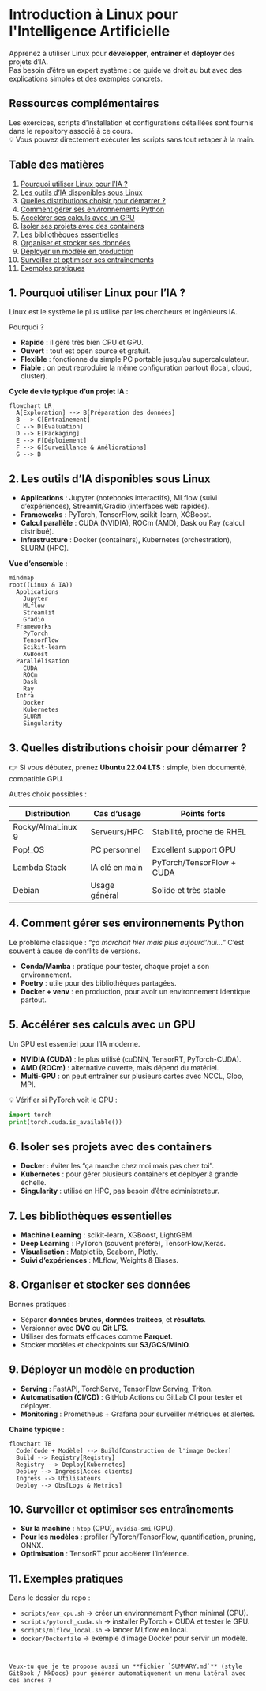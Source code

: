
<h1 id="intro-linux-ia">Introduction à Linux pour l'Intelligence Artificielle</h1>

Apprenez à utiliser Linux pour **développer**, **entraîner** et **déployer** des projets d’IA.  
Pas besoin d’être un expert système : ce guide va droit au but avec des explications simples et des exemples concrets.

<h2 id="ressources">Ressources complémentaires</h2>

Les exercices, scripts d’installation et configurations détaillées sont fournis dans le repository associé à ce cours.  
💡 Vous pouvez directement exécuter les scripts sans tout retaper à la main.

<h2 id="toc">Table des matières</h2>

1. [Pourquoi utiliser Linux pour l’IA ?](#pourquoi-linux-ia)  
2. [Les outils d’IA disponibles sous Linux](#ecosysteme-ia)  
3. [Quelles distributions choisir pour démarrer ?](#distributions-ia)  
4. [Comment gérer ses environnements Python](#environnements-python)  
5. [Accélérer ses calculs avec un GPU](#acceleration-gpu)  
6. [Isoler ses projets avec des containers](#containers-ia)  
7. [Les bibliothèques essentielles](#frameworks-bibliotheques)  
8. [Organiser et stocker ses données](#gestion-donnees)  
9. [Déployer un modèle en production](#deploiement-production)  
10. [Surveiller et optimiser ses entraînements](#monitoring-optimisation)  
11. [Exemples pratiques](#annexe-exemples-pratiques)  

<h2 id="pourquoi-linux-ia">1. Pourquoi utiliser Linux pour l’IA ?</h2>

Linux est le système le plus utilisé par les chercheurs et ingénieurs IA.  

Pourquoi ?  
- **Rapide** : il gère très bien CPU et GPU.  
- **Ouvert** : tout est open source et gratuit.  
- **Flexible** : fonctionne du simple PC portable jusqu’au supercalculateur.  
- **Fiable** : on peut reproduire la même configuration partout (local, cloud, cluster).  

**Cycle de vie typique d’un projet IA** :

```mermaid
flowchart LR
  A[Exploration] --> B[Préparation des données]
  B --> C[Entraînement]
  C --> D[Évaluation]
  D --> E[Packaging]
  E --> F[Déploiement]
  F --> G[Surveillance & Améliorations]
  G --> B
````

<h2 id="ecosysteme-ia">2. Les outils d’IA disponibles sous Linux</h2>

* **Applications** : Jupyter (notebooks interactifs), MLflow (suivi d’expériences), Streamlit/Gradio (interfaces web rapides).
* **Frameworks** : PyTorch, TensorFlow, scikit-learn, XGBoost.
* **Calcul parallèle** : CUDA (NVIDIA), ROCm (AMD), Dask ou Ray (calcul distribué).
* **Infrastructure** : Docker (containers), Kubernetes (orchestration), SLURM (HPC).

**Vue d’ensemble** :

```mermaid
mindmap
root((Linux & IA))
  Applications
    Jupyter
    MLflow
    Streamlit
    Gradio
  Frameworks
    PyTorch
    TensorFlow
    Scikit-learn
    XGBoost
  Parallélisation
    CUDA
    ROCm
    Dask
    Ray
  Infra
    Docker
    Kubernetes
    SLURM
    Singularity
```

<h2 id="distributions-ia">3. Quelles distributions choisir pour démarrer ?</h2>

👉 Si vous débutez, prenez **Ubuntu 22.04 LTS** : simple, bien documenté, compatible GPU.

Autres choix possibles :

| Distribution      | Cas d’usage    | Points forts              |
| ----------------- | -------------- | ------------------------- |
| Rocky/AlmaLinux 9 | Serveurs/HPC   | Stabilité, proche de RHEL |
| Pop!_OS           | PC personnel   | Excellent support GPU     |
| Lambda Stack      | IA clé en main | PyTorch/TensorFlow + CUDA |
| Debian            | Usage général  | Solide et très stable     |

<h2 id="environnements-python">4. Comment gérer ses environnements Python</h2>

Le problème classique : *“ça marchait hier mais plus aujourd’hui…”*
C’est souvent à cause de conflits de versions.

* **Conda/Mamba** : pratique pour tester, chaque projet a son environnement.
* **Poetry** : utile pour des bibliothèques partagées.
* **Docker + venv** : en production, pour avoir un environnement identique partout.

<h2 id="acceleration-gpu">5. Accélérer ses calculs avec un GPU</h2>

Un GPU est essentiel pour l’IA moderne.

* **NVIDIA (CUDA)** : le plus utilisé (cuDNN, TensorRT, PyTorch-CUDA).
* **AMD (ROCm)** : alternative ouverte, mais dépend du matériel.
* **Multi-GPU** : on peut entraîner sur plusieurs cartes avec NCCL, Gloo, MPI.

💡 Vérifier si PyTorch voit le GPU :

```python
import torch
print(torch.cuda.is_available())
```

<h2 id="containers-ia">6. Isoler ses projets avec des containers</h2>

* **Docker** : éviter les “ça marche chez moi mais pas chez toi”.
* **Kubernetes** : pour gérer plusieurs containers et déployer à grande échelle.
* **Singularity** : utilisé en HPC, pas besoin d’être administrateur.

<h2 id="frameworks-bibliotheques">7. Les bibliothèques essentielles</h2>

* **Machine Learning** : scikit-learn, XGBoost, LightGBM.
* **Deep Learning** : PyTorch (souvent préféré), TensorFlow/Keras.
* **Visualisation** : Matplotlib, Seaborn, Plotly.
* **Suivi d’expériences** : MLflow, Weights & Biases.

<h2 id="gestion-donnees">8. Organiser et stocker ses données</h2>

Bonnes pratiques :

* Séparer **données brutes**, **données traitées**, et **résultats**.
* Versionner avec **DVC** ou **Git LFS**.
* Utiliser des formats efficaces comme **Parquet**.
* Stocker modèles et checkpoints sur **S3/GCS/MinIO**.

<h2 id="deploiement-production">9. Déployer un modèle en production</h2>

* **Serving** : FastAPI, TorchServe, TensorFlow Serving, Triton.
* **Automatisation (CI/CD)** : GitHub Actions ou GitLab CI pour tester et déployer.
* **Monitoring** : Prometheus + Grafana pour surveiller métriques et alertes.

**Chaîne typique** :

```mermaid
flowchart TB
  Code[Code + Modèle] --> Build[Construction de l'image Docker]
  Build --> Registry[Registry]
  Registry --> Deploy[Kubernetes]
  Deploy --> Ingress[Accès clients]
  Ingress --> Utilisateurs
  Deploy --> Obs[Logs & Metrics]
```

<h2 id="monitoring-optimisation">10. Surveiller et optimiser ses entraînements</h2>

* **Sur la machine** : `htop` (CPU), `nvidia-smi` (GPU).
* **Pour les modèles** : profiler PyTorch/TensorFlow, quantification, pruning, ONNX.
* **Optimisation** : TensorRT pour accélérer l’inférence.

<h2 id="annexe-exemples-pratiques">11. Exemples pratiques</h2>

Dans le dossier du repo :

* `scripts/env_cpu.sh` → créer un environnement Python minimal (CPU).
* `scripts/pytorch_cuda.sh` → installer PyTorch + CUDA et tester le GPU.
* `scripts/mlflow_local.sh` → lancer MLflow en local.
* `docker/Dockerfile` → exemple d’image Docker pour servir un modèle.

```


Veux-tu que je te propose aussi un **fichier `SUMMARY.md`** (style GitBook / MkDocs) pour générer automatiquement un menu latéral avec ces ancres ?
```

